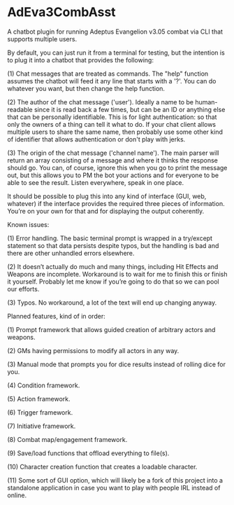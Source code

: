 # AdEva3CombAsst
A chatbot plugin for running Adeptus Evangelion v3.05 combat via CLI that supports multiple users.

By default, you can just run it from a terminal for testing, but the intention is to plug it into a chatbot that provides the following:

  (1) Chat messages that are treated as commands. The "help" function assumes the chatbot will feed it any line that starts with a '?'. You can do whatever you want, but then change the help function.

  (2) The author of the chat message ('user'). Ideally a name to be human-readable since it is read back a few times, but can be an ID or anything else that can be personally identifiable. This is for light authentication: so that only the owners of a thing can tell it what to do. If your chat client allows multiple users to share the same name, then probably use some other kind of identifier that allows authentication or don't play with jerks.

  (3) The origin of the chat message ('channel name'). The main parser will return an array consisting of a message and where it thinks the response should go. You can, of course, ignore this when you go to print the message out, but this allows you to PM the bot your actions and for everyone to be able to see the result. Listen everywhere, speak in one place.

It should be possible to plug this into any kind of interface (GUI, web, whatever) if the interface provides the required three pieces of information. You’re on your own for that and for displaying the output coherently. 

Known issues:

  (1) Error handling. The basic terminal prompt is wrapped in a try/except statement so that data persists despite typos, but the handling is bad and there are other unhandled errors elsewhere.
  
  (2) It doesn’t actually do much and many things, including Hit Effects and Weapons are incomplete. Workaround is to wait for me to finish this or finish it yourself. Probably let me know if you’re going to do that so we can pool our efforts.
  
  (3) Typos. No workaround, a lot of the text will end up changing anyway.
  
Planned features, kind of in order:

  (1)	Prompt framework that allows guided creation of arbitrary actors and weapons.
  
  (2)	GMs having permissions to modify all actors in any way.
  
  (3)	Manual mode that prompts you for dice results instead of rolling dice for you.
  
  (4)	Condition framework.
  
  (5)	Action framework.
  
  (6)	Trigger framework.
  
  (7)	Initiative framework.
  
  (8) Combat map/engagement framework.
  
  (9) Save/load functions that offload everything to file(s).
  
  (10) Character creation function that creates a loadable character.
  
  (11) Some sort of GUI option, which will likely be a fork of this project into a standalone application in case you want to play with people IRL instead of online.
